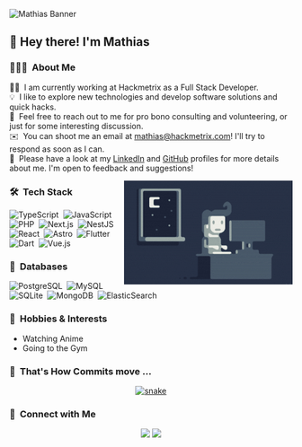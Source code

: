 ![Mathias Banner](https://github.com/user-attachments/assets/bfaea9cb-f4de-4651-993c-6440f12a9569)


<h2 align="left">👋 Hey there! I'm Mathias</h2>

<!-- ## 👋 &nbsp;Hey there! I'm Mathias -->

### 👨🏻‍💻 &nbsp;About Me

👨‍💻 &nbsp;I am currently working at Hackmetrix as a Full Stack Developer.<br>
💡 &nbsp;I like to explore new technologies and develop software solutions and quick hacks.<br>
💬 &nbsp;Feel free to reach out to me for pro bono consulting and volunteering, or just for some interesting discussion.<br>
✉️ &nbsp;You can shoot me an email at mathias@hackmetrix.com! I'll try to respond as soon as I can.<br>
📝 &nbsp;Please have a look at my [LinkedIn](https://www.linkedin.com/in/mathias-sv/) and [GitHub](https://github.com/mathias-sv152) profiles for more details about me. I'm open to feedback and suggestions!

<img alt="Night Coding" src="https://raw.githubusercontent.com/AVS1508/AVS1508/master/assets/Night-Coding.gif" align="right"/>

### 🛠 &nbsp;Tech Stack

![TypeScript](https://img.shields.io/badge/typescript-%23007ACC.svg?style=for-the-badge&logo=typescript&logoColor=white)&nbsp;
![JavaScript](https://img.shields.io/badge/javascript-%23323330.svg?style=for-the-badge&logo=javascript&logoColor=%23F7DF1E)&nbsp;
![PHP](https://img.shields.io/badge/php-%23777BB4.svg?style=for-the-badge&logo=php&logoColor=white)&nbsp;
![Next.js](https://img.shields.io/badge/next.js-%23000000.svg?style=for-the-badge&logo=nextdotjs&logoColor=white)&nbsp;
![NestJS](https://img.shields.io/badge/nestjs-%23E0234E.svg?style=for-the-badge&logo=nestjs&logoColor=white)&nbsp;
![React](https://img.shields.io/badge/react-%2320232a.svg?style=for-the-badge&logo=react&logoColor=%2361DAFB)&nbsp;
![Astro](https://img.shields.io/badge/astro-%23FF5C01.svg?style=for-the-badge&logo=astro&logoColor=white)&nbsp;
![Flutter](https://img.shields.io/badge/flutter-%2302569B.svg?style=for-the-badge&logo=flutter&logoColor=white)&nbsp;
![Dart](https://img.shields.io/badge/dart-%230175C2.svg?style=for-the-badge&logo=dart&logoColor=white)&nbsp;
![Vue.js](https://img.shields.io/badge/vuejs-%2335495e.svg?style=for-the-badge&logo=vuedotjs&logoColor=%234FC08D)&nbsp;

### 📛 &nbsp;Databases

![PostgreSQL](https://img.shields.io/badge/postgresql-%23316192.svg?style=for-the-badge&logo=postgresql&logoColor=white)&nbsp;
![MySQL](https://img.shields.io/badge/mysql-%2300f.svg?style=for-the-badge&logo=mysql&logoColor=white)&nbsp;
![SQLite](https://img.shields.io/badge/sqlite-%2307405e.svg?style=for-the-badge&logo=sqlite&logoColor=white)&nbsp;
![MongoDB](https://img.shields.io/badge/MongoDB-%234ea94b.svg?style=for-the-badge&logo=mongodb&logoColor=white)&nbsp;
![ElasticSearch](https://img.shields.io/badge/-ElasticSearch-005571?style=for-the-badge&logo=elasticsearch)&nbsp;

### 💃 &nbsp;Hobbies & Interests

- Watching Anime
- Going to the Gym


### 🐍 &nbsp;That's How Commits move ...

<div align="center">
  <a href="https://github.com/Adityakanoi2001/">
  <img src="https://github.com/user-attachments/assets/e4f92294-d8ab-4432-8804-985d8220cb4f"
       alt="snake" /></a>
</div>

### 📢 &nbsp;Connect with Me

<p align="center">
<a href="https://www.linkedin.com/in/mathias-sv/"><img src="https://img.shields.io/badge/-Mathias%20LinkedIn-0077B5?style=flat&logo=Linkedin&logoColor=white"/></a>
<a href="mailto:mathias@hackmetrix.com"><img src="https://img.shields.io/badge/-Mathias%20Email-D14836?style=flat&logo=Gmail&logoColor=white"/></a>
</p>
